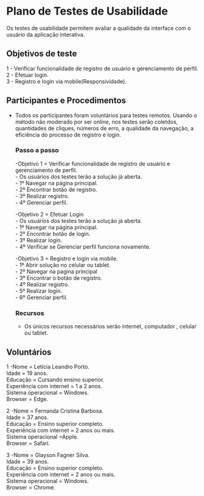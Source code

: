 # Plano de Testes de Usabilidade

Os testes de usabilidade permitem avaliar a qualidade da interface com o usuário da aplicação interativa.

## Objetivos de teste

1 - Verificar funcionalidade de registro de usuário e gerenciamento de perfil.<br/>
2 - Efetuar login.<br/>
3 - Registro e login via mobile(Responsividade).

## Participantes e Procedimentos

- Todos os participantes foram voluntários para testes remotos. Usando o método não moderado por ser online, nos testes serão coletdos, quantidades de cliques, números de erro, a qualidade da navegação, a eficiência do processo de registro e login.
   ### Passo a passo
  -Objetivo 1 = Verificar funcionalidade de registro de usuário e gerenciamento de perfil.<br/>
      - Os usuários dos testes terão a solução já aberta.<br/>
      - 1º Navegar na página principal.<br/>
      - 2º Encontrar botão de registro.<br/>
      - 3º Realizar registro.<br/>
      - 4º Gerenciar perfil.

  -Objetivo 2 = Efetuar Login<br/>
      - Os usuários dos testes terão a solução já aberta.<br/>
      - 1º Navegar na página principal.<br/>
      - 2º Encontrar botão de login.<br/>
      - 3º Realizar login.<br/>
      - 4º Verificar se Gerenciar perfil funciona novamente.


  -Objetivo 3 = Registro e login via mobile.<br/>
      - 1º Abrir solução no celular ou tablet.<br/>
      - 2º Navegar na pagina principal<br/>
      - 3º Encontrar o botão de registro.<br/>
      - 4º Realizar registro.<br/>
      - 5º Realizar login.<br/>
      - 6º Gerenciar perfil.

  ### Recursos

  - Os únicos recursos necessários serão internet, computador , celular ou tablet.
## Voluntários

1 -Nome = Letícia Leandro Porto.<br/>
Idade = 19 anos.<br/>
Educação = Cursando ensino superior.<br/>
Experiência com internet = 1 a 2 anos.<br/>
Sistema operacional = Windows.<br/>
Browser = Edge.


2 -Nome = Fernanda Cristina Barbosa.<br/>
Idade = 37 anos.<br/>
Educação = Ensino superior completo.<br/>
Experiência com internet = 2 anos ou mais.<br/>
Sistema operacional =Apple.<br/>
Browser = Safari.


3 -Nome = Glayson Fagner Silva.<br/>
Idade = 39 anos.<br/>
Educação = Ensino superior completo.<br/>
Experiência com internet = 2 anos ou mais.<br/>
Sistema operacional = Windows.<br/>
Browser = Chrome.
